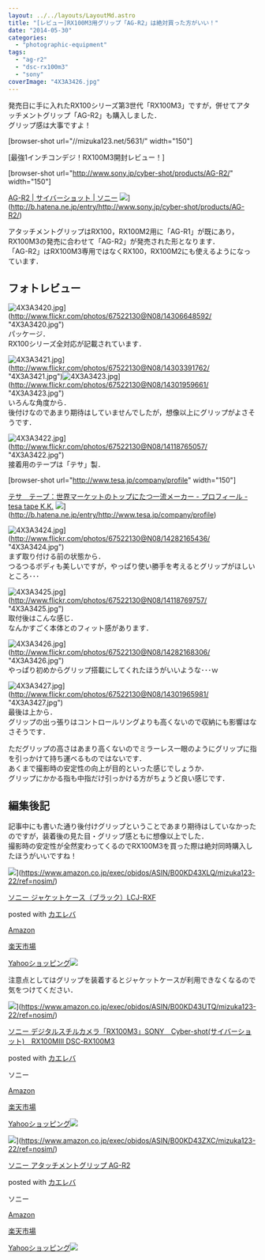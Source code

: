 ```yaml
---
layout: ../../layouts/LayoutMd.astro
title: "[レビュー]RX100M3用グリップ「AG-R2」は絶対買った方がいい！"
date: "2014-05-30"
categories: 
  - "photographic-equipment"
tags: 
  - "ag-r2"
  - "dsc-rx100m3"
  - "sony"
coverImage: "4X3A3426.jpg"
---
```


発売日に手に入れたRX100シリーズ第3世代「RX100M3」ですが，併せてアタッチメントグリップ「AG-R2」も購入しました．  
グリップ感は大事ですよ！

\[browser-shot url="//mizuka123.net/5631/" width="150"\]

[最強1インチコンデジ！RX100M3開封レビュー！]

\[browser-shot url="http://www.sony.jp/cyber-shot/products/AG-R2/" width="150"\]

[AG-R2 | サイバーショット | ソニー](http://www.sony.jp/cyber-shot/products/AG-R2/) ![](http://b.hatena.ne.jp/entry/image/http://www.sony.jp/cyber-shot/products/AG-R2/)](http://b.hatena.ne.jp/entry/http://www.sony.jp/cyber-shot/products/AG-R2/)

アタッチメントグリップはRX100，RX100M2用に「AG-R1」が既にあり，RX100M3の発売に合わせて「AG-R2」が発売された形となります．  
「AG-R2」はRX100M3専用ではなくRX100，RX100M2にも使えるようになっています．

## フォトレビュー

![4X3A3420.jpg](/archive/images/14306648592_fcfd659620_b.jpg)](http://www.flickr.com/photos/67522130@N08/14306648592/ "4X3A3420.jpg")  
パッケージ．  
RX100シリーズ全対応が記載されています．

![4X3A3421.jpg](/archive/images/14303391762_725d98f9b6_b.jpg)](http://www.flickr.com/photos/67522130@N08/14303391762/ "4X3A3421.jpg")![4X3A3423.jpg](/archive/images/14301959661_65f2ec8382_b.jpg)](http://www.flickr.com/photos/67522130@N08/14301959661/ "4X3A3423.jpg")  
いろんな角度から．  
後付けなのであまり期待はしていませんでしたが，想像以上にグリップがよさそうです．

![4X3A3422.jpg](/archive/images/14118765057_4c317123b5_b.jpg)](http://www.flickr.com/photos/67522130@N08/14118765057/ "4X3A3422.jpg")  
接着用のテープは「テサ」製．

\[browser-shot url="http://www.tesa.jp/company/profile" width="150"\]

[テサ　テープ：世界マーケットのトップにたつ一流メーカー - プロフィール - tesa tape K.K.](http://www.tesa.jp/company/profile) ![](http://b.hatena.ne.jp/entry/image/http://www.tesa.jp/company/profile)](http://b.hatena.ne.jp/entry/http://www.tesa.jp/company/profile)

![4X3A3424.jpg](/archive/images/14282165436_3bed6f5fa3_b.jpg)](http://www.flickr.com/photos/67522130@N08/14282165436/ "4X3A3424.jpg")  
まず取り付ける前の状態から．  
つるつるボディも美しいですが，やっぱり使い勝手を考えるとグリップがほしいところ･･･

![4X3A3425.jpg](/archive/images/14118769757_f608903ffe_b.jpg)](http://www.flickr.com/photos/67522130@N08/14118769757/ "4X3A3425.jpg")  
取付後はこんな感じ．  
なんかすごく本体とのフィット感があります．

![4X3A3426.jpg](/archive/images/14282168306_01b20c32fe_b.jpg)](http://www.flickr.com/photos/67522130@N08/14282168306/ "4X3A3426.jpg")  
やっぱり初めからグリップ搭載にしてくれたほうがいいような･･･ｗ

![4X3A3427.jpg](/archive/images/14301965981_0ebb889dab_b.jpg)](http://www.flickr.com/photos/67522130@N08/14301965981/ "4X3A3427.jpg")  
最後は上から．  
グリップの出っ張りはコントロールリングよりも高くないので収納にも影響はなさそうです．

ただグリップの高さはあまり高くないのでミラーレス一眼のようにグリップに指を引っかけて持ち運べるものではないです．  
あくまで撮影時の安定性の向上が目的といった感じでしょうか．  
グリップにかかる指も中指だけ引っかける方がちょうど良い感じです．

## 編集後記

記事中にも書いた通り後付けグリップということであまり期待はしていなかったのですが，装着後の見た目・グリップ感ともに想像以上でした．  
撮影時の安定性が全然変わってくるのでRX100M3を買った際は絶対同時購入したほうがいいですね！

![](/archive/images/21QfBdYCMEL._SL160_.jpg)](https://www.amazon.co.jp/exec/obidos/ASIN/B00KD43XLQ/mizuka123-22/ref=nosim/)

[ソニー ジャケットケース（ブラック）LCJ-RXF](https://www.amazon.co.jp/exec/obidos/ASIN/B00KD43XLQ/mizuka123-22/ref=nosim/)

posted with [カエレバ](http://kaereba.com)

[Amazon](http://www.amazon.co.jp/gp/search?keywords=%83%5C%83j%81%5B%20%83W%83%83%83P%83b%83g%83P%81%5B%83X%81i%83u%83%89%83b%83N%81jLCJ-RXF&__mk_ja_JP=%83J%83%5E%83J%83i&tag=mizuka123-22 "アマゾン")

[楽天市場](http://hb.afl.rakuten.co.jp/hgc/032b53ee.4b34c5ee.0f4a541e.f440145e/?pc=http%3A%2F%2Fsearch.rakuten.co.jp%2Fsearch%2Fmall%2F%25E3%2582%25BD%25E3%2583%258B%25E3%2583%25BC%2520%25E3%2582%25B8%25E3%2583%25A3%25E3%2582%25B1%25E3%2583%2583%25E3%2583%2588%25E3%2582%25B1%25E3%2583%25BC%25E3%2582%25B9%25EF%25BC%2588%25E3%2583%2596%25E3%2583%25A9%25E3%2583%2583%25E3%2582%25AF%25EF%25BC%2589LCJ-RXF%2F-%2Ff.1-p.1-s.1-sf.0-st.A-v.2%3Fx%3D0%26scid%3Daf_ich_link_urltxt%26m%3Dhttp%3A%2F%2Fm.rakuten.co.jp%2F "楽天市場")

[Yahooショッピング![](//ad.jp.ap.valuecommerce.com/servlet/gifbanner?sid=3066752&pid=881990642)](//ck.jp.ap.valuecommerce.com/servlet/referral?sid=3066752&pid=881990642&vc_url=http%3A%2F%2Fshopping.search.yahoo.co.jp%2Fsearch%3FuIv%3Don%26ei%3DUTF-8%26tab_ex%3Dcommerce%26slider%3D0%26va%3D%25E3%2582%25BD%25E3%2583%258B%25E3%2583%25BC%2520%25E3%2582%25B8%25E3%2583%25A3%25E3%2582%25B1%25E3%2583%2583%25E3%2583%2588%25E3%2582%25B1%25E3%2583%25BC%25E3%2582%25B9%25EF%25BC%2588%25E3%2583%2596%25E3%2583%25A9%25E3%2583%2583%25E3%2582%25AF%25EF%25BC%2589LCJ-RXF "Yahooショッピング")

注意点としてはグリップを装着するとジャケットケースが利用できなくなるので気をつけてください．

![](/archive/images/31HZTCFB7HL._SL160_.jpg)](https://www.amazon.co.jp/exec/obidos/ASIN/B00KD43UTQ/mizuka123-22/ref=nosim/)

[ソニー デジタルスチルカメラ「RX100M3」SONY　Cyber-shot(サイバーショット)　RX100MIII DSC-RX100M3](https://www.amazon.co.jp/exec/obidos/ASIN/B00KD43UTQ/mizuka123-22/ref=nosim/)

posted with [カエレバ](http://kaereba.com)

ソニー

[Amazon](http://www.amazon.co.jp/gp/search?keywords=%83%5C%83j%81%5B%20%83f%83W%83%5E%83%8B%83X%83%60%83%8B%83J%83%81%83%89%81uRX100M3%81vSONY%81%40Cyber-shot%28%83T%83C%83o%81%5B%83V%83%87%83b%83g%29%81%40RX100MIII%20DSC-RX100M3&__mk_ja_JP=%83J%83%5E%83J%83i&tag=mizuka123-22 "アマゾン")

[楽天市場](http://hb.afl.rakuten.co.jp/hgc/032b53ee.4b34c5ee.0f4a541e.f440145e/?pc=http%3A%2F%2Fsearch.rakuten.co.jp%2Fsearch%2Fmall%2F%25E3%2582%25BD%25E3%2583%258B%25E3%2583%25BC%2520%25E3%2583%2587%25E3%2582%25B8%25E3%2582%25BF%25E3%2583%25AB%25E3%2582%25B9%25E3%2583%2581%25E3%2583%25AB%25E3%2582%25AB%25E3%2583%25A1%25E3%2583%25A9%25E3%2580%258CRX100M3%25E3%2580%258DSONY%25E3%2580%2580Cyber-shot%2528%25E3%2582%25B5%25E3%2582%25A4%25E3%2583%2590%25E3%2583%25BC%25E3%2582%25B7%25E3%2583%25A7%25E3%2583%2583%25E3%2583%2588%2529%25E3%2580%2580RX100MIII%2520DSC-RX100M3%2F-%2Ff.1-p.1-s.1-sf.0-st.A-v.2%3Fx%3D0%26scid%3Daf_ich_link_urltxt%26m%3Dhttp%3A%2F%2Fm.rakuten.co.jp%2F "楽天市場")

[Yahooショッピング![](//ad.jp.ap.valuecommerce.com/servlet/gifbanner?sid=3066752&pid=881990642)](//ck.jp.ap.valuecommerce.com/servlet/referral?sid=3066752&pid=881990642&vc_url=http%3A%2F%2Fshopping.search.yahoo.co.jp%2Fsearch%3FuIv%3Don%26ei%3DUTF-8%26tab_ex%3Dcommerce%26slider%3D0%26va%3D%25E3%2582%25BD%25E3%2583%258B%25E3%2583%25BC%2520%25E3%2583%2587%25E3%2582%25B8%25E3%2582%25BF%25E3%2583%25AB%25E3%2582%25B9%25E3%2583%2581%25E3%2583%25AB%25E3%2582%25AB%25E3%2583%25A1%25E3%2583%25A9%25E3%2580%258CRX100M3%25E3%2580%258DSONY%25E3%2580%2580Cyber-shot%2528%25E3%2582%25B5%25E3%2582%25A4%25E3%2583%2590%25E3%2583%25BC%25E3%2582%25B7%25E3%2583%25A7%25E3%2583%2583%25E3%2583%2588%2529%25E3%2580%2580RX100MIII%2520DSC-RX100M3 "Yahooショッピング")

![](/archive/images/31KR73zQDxL._SL160_.jpg)](https://www.amazon.co.jp/exec/obidos/ASIN/B00KD43ZXC/mizuka123-22/ref=nosim/)

[ソニー アタッチメントグリップ AG-R2](https://www.amazon.co.jp/exec/obidos/ASIN/B00KD43ZXC/mizuka123-22/ref=nosim/)

posted with [カエレバ](http://kaereba.com)

ソニー

[Amazon](http://www.amazon.co.jp/gp/search?keywords=%83%5C%83j%81%5B%20%83A%83%5E%83b%83%60%83%81%83%93%83g%83O%83%8A%83b%83v%20AG-R2&__mk_ja_JP=%83J%83%5E%83J%83i&tag=mizuka123-22 "アマゾン")

[楽天市場](http://hb.afl.rakuten.co.jp/hgc/032b53ee.4b34c5ee.0f4a541e.f440145e/?pc=http%3A%2F%2Fsearch.rakuten.co.jp%2Fsearch%2Fmall%2F%25E3%2582%25BD%25E3%2583%258B%25E3%2583%25BC%2520%25E3%2582%25A2%25E3%2582%25BF%25E3%2583%2583%25E3%2583%2581%25E3%2583%25A1%25E3%2583%25B3%25E3%2583%2588%25E3%2582%25B0%25E3%2583%25AA%25E3%2583%2583%25E3%2583%2597%2520AG-R2%2F-%2Ff.1-p.1-s.1-sf.0-st.A-v.2%3Fx%3D0%26scid%3Daf_ich_link_urltxt%26m%3Dhttp%3A%2F%2Fm.rakuten.co.jp%2F "楽天市場")

[Yahooショッピング![](//ad.jp.ap.valuecommerce.com/servlet/gifbanner?sid=3066752&pid=881990642)](//ck.jp.ap.valuecommerce.com/servlet/referral?sid=3066752&pid=881990642&vc_url=http%3A%2F%2Fshopping.search.yahoo.co.jp%2Fsearch%3FuIv%3Don%26ei%3DUTF-8%26tab_ex%3Dcommerce%26slider%3D0%26va%3D%25E3%2582%25BD%25E3%2583%258B%25E3%2583%25BC%2520%25E3%2582%25A2%25E3%2582%25BF%25E3%2583%2583%25E3%2583%2581%25E3%2583%25A1%25E3%2583%25B3%25E3%2583%2588%25E3%2582%25B0%25E3%2583%25AA%25E3%2583%2583%25E3%2583%2597%2520AG-R2 "Yahooショッピング")
